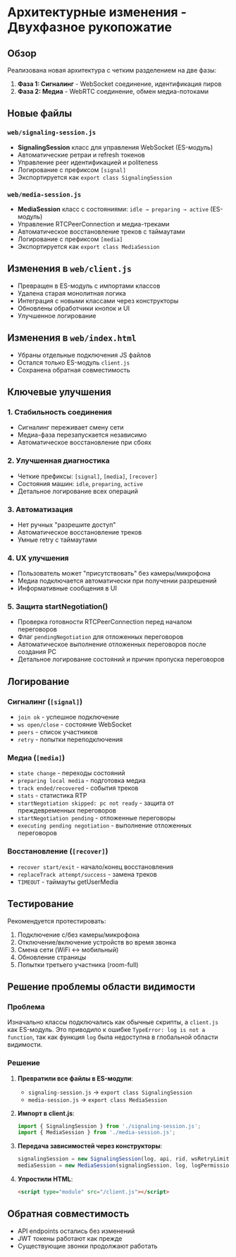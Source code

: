 # Архитектурные изменения - Двухфазное рукопожатие

## Обзор
Реализована новая архитектура с четким разделением на две фазы:
1. **Фаза 1: Сигналинг** - WebSocket соединение, идентификация пиров
2. **Фаза 2: Медиа** - WebRTC соединение, обмен медиа-потоками

## Новые файлы

### `web/signaling-session.js`
- **SignalingSession** класс для управления WebSocket (ES-модуль)
- Автоматические ретраи и refresh токенов
- Управление peer идентификацией и politeness
- Логирование с префиксом `[signal]`
- Экспортируется как `export class SignalingSession`

### `web/media-session.js`  
- **MediaSession** класс с состояниями: `idle → preparing → active` (ES-модуль)
- Управление RTCPeerConnection и медиа-треками
- Автоматическое восстановление треков с таймаутами
- Логирование с префиксом `[media]`
- Экспортируется как `export class MediaSession`

## Изменения в `web/client.js`
- Превращен в ES-модуль с импортами классов
- Удалена старая монолитная логика
- Интеграция с новыми классами через конструкторы
- Обновлены обработчики кнопок и UI
- Улучшенное логирование

## Изменения в `web/index.html`
- Убраны отдельные подключения JS файлов
- Остался только ES-модуль `client.js`
- Сохранена обратная совместимость

## Ключевые улучшения

### 1. Стабильность соединения
- Сигналинг переживает смену сети
- Медиа-фаза перезапускается независимо
- Автоматическое восстановление при сбоях

### 2. Улучшенная диагностика
- Четкие префиксы: `[signal]`, `[media]`, `[recover]`
- Состояния машин: `idle`, `preparing`, `active`
- Детальное логирование всех операций

### 3. Автоматизация
- Нет ручных "разрешите доступ"
- Автоматическое восстановление треков
- Умные retry с таймаутами

### 4. UX улучшения
- Пользователь может "присутствовать" без камеры/микрофона
- Медиа подключается автоматически при получении разрешений
- Информативные сообщения в UI

### 5. Защита startNegotiation()
- Проверка готовности RTCPeerConnection перед началом переговоров
- Флаг `pendingNegotiation` для отложенных переговоров
- Автоматическое выполнение отложенных переговоров после создания PC
- Детальное логирование состояний и причин пропуска переговоров

## Логирование

### Сигналинг (`[signal]`)
- `join ok` - успешное подключение
- `ws open/close` - состояние WebSocket
- `peers` - список участников
- `retry` - попытки переподключения

### Медиа (`[media]`)
- `state change` - переходы состояний
- `preparing local media` - подготовка медиа
- `track ended/recovered` - события треков
- `stats` - статистика RTP
- `startNegotiation skipped: pc not ready` - защита от преждевременных переговоров
- `startNegotiation pending` - отложенные переговоры
- `executing pending negotiation` - выполнение отложенных переговоров

### Восстановление (`[recover]`)
- `recover start/exit` - начало/конец восстановления
- `replaceTrack attempt/success` - замена треков
- `TIMEOUT` - таймауты getUserMedia

## Тестирование
Рекомендуется протестировать:
1. Подключение с/без камеры/микрофона
2. Отключение/включение устройств во время звонка
3. Смена сети (WiFi ↔ мобильный)
4. Обновление страницы
5. Попытки третьего участника (room-full)

## Решение проблемы области видимости

### Проблема
Изначально классы подключались как обычные скрипты, а `client.js` как ES-модуль. Это приводило к ошибке `TypeError: log is not a function`, так как функция `log` была недоступна в глобальной области видимости.

### Решение
1. **Превратили все файлы в ES-модули**:
   - `signaling-session.js` → `export class SignalingSession`
   - `media-session.js` → `export class MediaSession`

2. **Импорт в client.js**:
   ```javascript
   import { SignalingSession } from './signaling-session.js';
   import { MediaSession } from './media-session.js';
   ```

3. **Передача зависимостей через конструкторы**:
   ```javascript
   signalingSession = new SignalingSession(log, api, rid, wsRetryLimit, wsRetryDelayMs);
   mediaSession = new MediaSession(signalingSession, log, logPermissionsInfo, resumePlay, debugSDP);
   ```

4. **Упростили HTML**:
   ```html
   <script type="module" src="/client.js"></script>
   ```

## Обратная совместимость
- API endpoints остались без изменений
- JWT токены работают как прежде
- Существующие звонки продолжают работать
